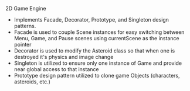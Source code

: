 2D Game Engine
- Implements Facade, Decorator, Prototype, and Singleton design patterns.
- Facade is used to couple Scene instances for easy switching between Menu, Game, and Pause scenes using currentScene as the instance pointer
- Decorator is used to modify the Asteroid class so that when one is destroyed it's physics and image change
- Singleton is utilized to ensure only one instance of Game and provide near global access to that instance
- Prototype design pattern utilized to clone game Objects (characters, asteroids, etc.)